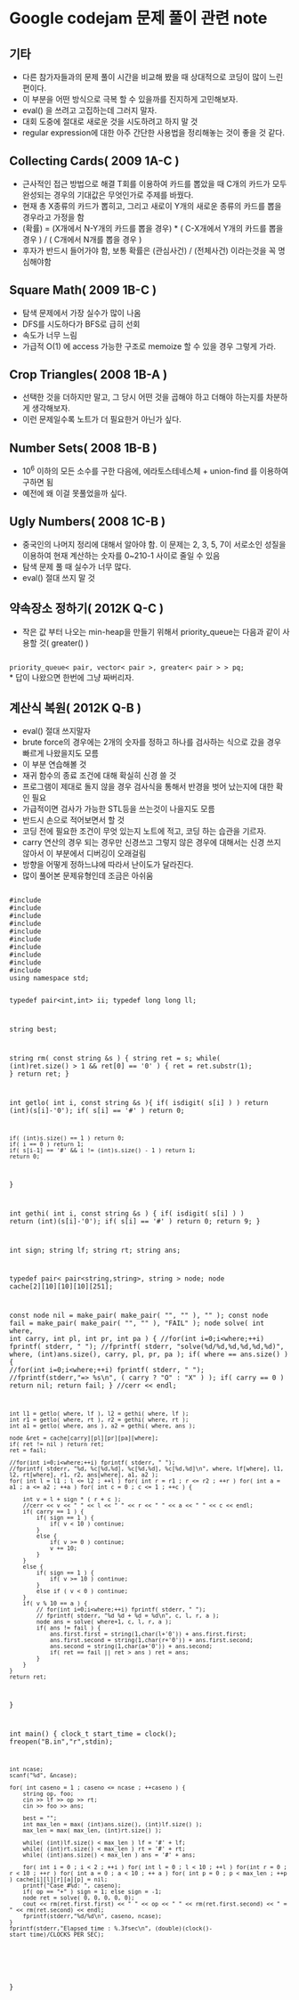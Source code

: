 Google codejam 문제 풀이 관련 note
==================================

기타
----

* 다른 참가자들과의 문제 풀이 시간을 비교해 봤을 때 상대적으로 코딩이 많이 느린편이다.
 * 이 부분을 어떤 방식으로 극복 할 수 있을까를 진지하게 고민해보자.
* eval() 을 쓰려고 고집하는데 그러지 말자.
* 대회 도중에 절대로 새로운 것을 시도하려고 하지 말 것
* regular expression에 대한 아주 간단한 사용법을 정리해놓는 것이 좋을 것 같다.

Collecting Cards( 2009 1A-C )
-----------------------------

* 근사적인 접근 방법으로 해결 T회를 이용하여 카드를 뽑았을 때 C개의 카드가 모두 완성되는 경우의 기대값은 무엇인가로 주제를 바꿨다.
* 현재 총 X종류의 카드가 뽑히고, 그리고 새로이 Y개의 새로운 종류의 카드를 뽑을 경우라고 가정을 함
 * (확률) = (X개에서 N-Y개의 카드를 뽑을 경우) * ( C-X개에서 Y개의 카드를 뽑을 경우 ) / ( C개에서 N개를 뽑을 경우 )
 * 후자가 반드시 들어가야 함, 보통 확률은 (관심사건) / (전체사건) 이라는것을 꼭 명심해야함

Square Math( 2009 1B-C )
------------------------

* 탐색 문제에서 가장 실수가 많이 나옴
 * DFS를 시도하다가 BFS로 급히 선회
 * 속도가 너무 느림
 * 가급적 O(1) 에 access 가능한 구조로 memoize 할 수 있을 경우 그렇게 가라.

Crop Triangles( 2008 1B-A )
---------------------------

* 선택한 것을 더하지만 말고, 그 당시 어떤 것을 곱해야 하고 더해야 하는지를 차분하게 생각해보자.
* 이런 문제일수록 노트가 더 필요한거 아닌가 싶다.

Number Sets( 2008 1B-B )
------------------------

* 10<sup>6</sup> 이하의 모든 소수를 구한 다음에, 에라토스테네스체 + union-find 를 이용하여 구하면 됨
* 예전에 왜 이걸 못풀었을까 싶다.

Ugly Numbers( 2008 1C-B )
-------------------------

* 중국인의 나머지 정리에 대해서 알아야 함. 이 문제는 2, 3, 5, 7이 서로소인 성질을 이용하여 현재 계산하는 숫자를 0~210-1 사이로 줄일 수 있음
* 탐색 문제 풀 때 실수가 너무 많다.
* eval() 절대 쓰지 말 것

약속장소 정하기( 2012K Q-C )
----------------------------

* 작은 값 부터 나오는 min-heap을 만들기 위해서 priority_queue는 다음과 같이 사용할 것( greater() )
<code>
priority_queue< pair<ll,int>, vector< pair<ll,int> >, greater< pair<ll,int> > > pq;
</code>
* 답이 나왔으면 한번에 그냥 짜버리자.

계산식 복원( 2012K Q-B )
------------------------

* eval() 절대 쓰지말자
 * brute force의 경우에는 2개의 숫자를 정하고 하나를 검사하는 식으로 갔을 경우 빠르게 나왔을지도 모름
  * 이 부분 연습해볼 것
* 재귀 함수의 종료 조건에 대해 확실히 신경 쓸 것
 * 프로그램이 제대로 돌지 않을 경우 검사식을 통해서 반경을 벗어 났는지에 대한 확인 필요
  * 가급적이면 검사가 가능한 STL등을 쓰는것이 나을지도 모름
* 반드시 손으로 적어보면서 할 것
* 코딩 전에 필요한 조건이 무엇 있는지 노트에 적고, 코딩 하는 습관을 기르자.
 * carry 연산의 경우 되는 경우만 신경쓰고 그렇지 않은 경우에 대해서는 신경 쓰지 않아서 이 부분에서 디버깅이 오래걸림
* 방향을 어떻게 정하느냐에 따라서 난이도가 달라진다.
* 많이 풀어본 문제유형인데 조금은 아쉬움

<code>
#include <cstdio>
#include <cstdlib>
#include <ctime>
#include <iostream>
#include <map>
#include <set>
#include <string>
#include <utility>
#include <vector>
#include <algorithm>
using namespace std;

typedef pair<int,int> ii;
typedef long long ll;

string best;

string rm( const string &s ) {
    string ret = s;
    while( (int)ret.size() > 1 && ret[0] == '0' ) {
        ret = ret.substr(1);
    }
    return ret;
}

int getlo( int i, const string &s  ){
    if( isdigit( s[i] ) ) return (int)(s[i]-'0');
    if( s[i] == '#' ) return 0;

    if( (int)s.size() == 1 ) return 0;
    if( i == 0 ) return 1;
    if( s[i-1] == '#' && i != (int)s.size() - 1 ) return 1;
    return 0;
}

int gethi( int i, const string &s ) {
    if( isdigit( s[i] ) ) return (int)(s[i]-'0');
    if( s[i] == '#' ) return 0;
    return 9;
}

int sign;
string lf;
string rt;
string ans;

typedef pair< pair<string,string>, string > node;
node cache[2][10][10][10][251];

const node nil = make_pair( make_pair( "", "" ), "" );
const node fail = make_pair( make_pair( "", "" ), "FAIL" );
node solve( int where, int carry, int pl, int pr, int pa ) {
    //for(int i=0;i<where;++i) fprintf( stderr, " ");
    //fprintf( stderr, "solve(%d/%d,%d,%d,%d,%d)", where, (int)ans.size(), carry, pl, pr, pa );
    if( where == ans.size() ) {
        //for(int i=0;i<where;++i) fprintf( stderr, " ");
        //fprintf(stderr,"=> %s\n", ( carry ? "O" : "X" ) );
        if( carry == 0 ) return nil;
        return fail;
    }
    //cerr << endl;
   
    int l1 = getlo( where, lf ), l2 = gethi( where, lf );
    int r1 = getlo( where, rt ), r2 = gethi( where, rt );
    int a1 = getlo( where, ans ), a2 = gethi( where, ans );

    node &ret = cache[carry][pl][pr][pa][where];
    if( ret != nil ) return ret;
    ret = fail;

    //for(int i=0;i<where;++i) fprintf( stderr, " ");
    //fprintf( stderr, "%d, %c[%d,%d], %c[%d,%d], %c[%d,%d]\n", where, lf[where], l1, l2, rt[where], r1, r2, ans[where], a1, a2 );
    for( int l = l1 ; l <= l2 ; ++l ) for( int r = r1 ; r <= r2 ; ++r ) for( int a = a1 ; a <= a2 ; ++a ) for( int c = 0 ; c <= 1 ; ++c ) {
        
        int v = l + sign * ( r + c );
        //cerr << v << " " << l << " " << r << " " << a << " " << c << endl;
        if( carry == 1 ) {
            if( sign == 1 ) {
                if( v < 10 ) continue;
            }
            else {
                if( v >= 0 ) continue;
                v += 10;
            }
        }        
        else {
            if( sign == 1 ) {
                if( v >= 10 ) continue;
            }
            else if ( v < 0 ) continue;
        }
        if( v % 10 == a ) {
            // for(int i=0;i<where;++i) fprintf( stderr, " ");
            // fprintf( stderr, "%d %d + %d = %d\n", c, l, r, a );
            node ans = solve( where+1, c, l, r, a ); 
            if( ans != fail ) {
                ans.first.first = string(1,char(l+'0')) + ans.first.first;
                ans.first.second = string(1,char(r+'0')) + ans.first.second;
                ans.second = string(1,char(a+'0')) + ans.second;
                if( ret == fail || ret > ans ) ret = ans;
            }
        }
    }
    return ret;

}

int main() {
    clock_t start_time = clock();
    freopen("B.in","r",stdin);

    int ncase;
    scanf("%d", &ncase); 

    for( int caseno = 1 ; caseno <= ncase ; ++caseno ) {
        string op, foo;
        cin >> lf >> op >> rt;
        cin >> foo >> ans;

        best = "";
        int max_len = max( (int)ans.size(), (int)lf.size() );
        max_len = max( max_len, (int)rt.size() );

        while( (int)lf.size() < max_len ) lf = '#' + lf;
        while( (int)rt.size() < max_len ) rt = '#' + rt;
        while( (int)ans.size() < max_len ) ans = '#' + ans;

        for( int i = 0 ; i < 2 ; ++i ) for( int l = 0 ; l < 10 ; ++l ) for(int r = 0 ; r < 10 ; ++r ) for( int a = 0 ; a < 10 ; ++ a ) for( int p = 0 ; p < max_len ; ++p ) cache[i][l][r][a][p] = nil;
        printf("Case #%d: ", caseno);
        if( op == "+" ) sign = 1; else sign = -1;
        node ret = solve( 0, 0, 0, 0, 0);
        cout << rm(ret.first.first) << " " << op << " " << rm(ret.first.second) << " = " << rm(ret.second) << endl;
		fprintf(stderr,"%d/%d\n", caseno, ncase);
    }
    fprintf(stderr,"Elapsed time : %.3fsec\n", (double)(clock()-start_time)/CLOCKS_PER_SEC);    
}
</code>
